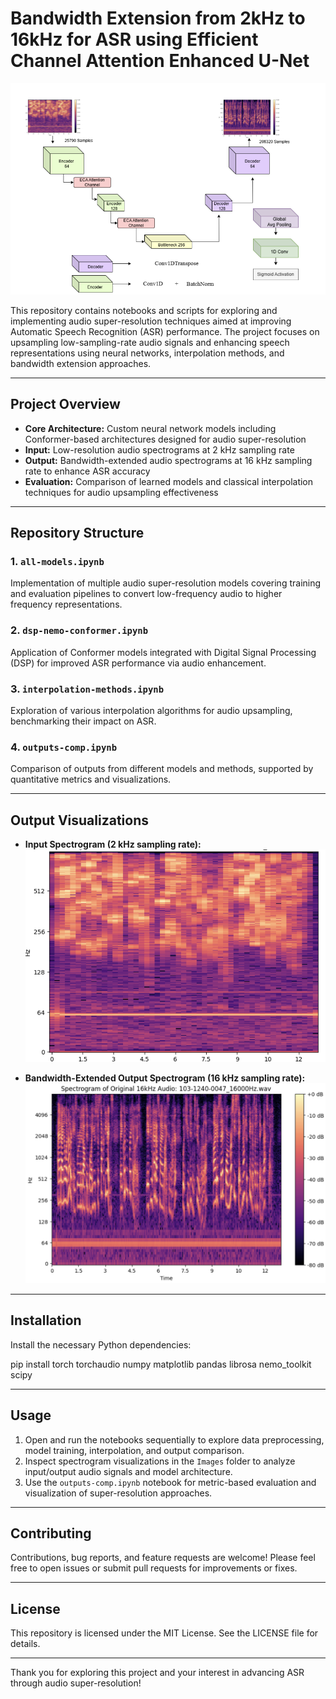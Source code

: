 # Bandwidth Extension from 2kHz to 16kHz for ASR using Efficient Channel Attention Enhanced U-Net

![Model Architecture](Images/Model%20Arch.png)

This repository contains notebooks and scripts for exploring and implementing audio super-resolution techniques aimed at improving Automatic Speech Recognition (ASR) performance. The project focuses on upsampling low-sampling-rate audio signals and enhancing speech representations using neural networks, interpolation methods, and bandwidth extension approaches.

---

## Project Overview

- **Core Architecture:** Custom neural network models including Conformer-based architectures designed for audio super-resolution  
- **Input:** Low-resolution audio spectrograms at 2 kHz sampling rate  
- **Output:** Bandwidth-extended audio spectrograms at 16 kHz sampling rate to enhance ASR accuracy  
- **Evaluation:** Comparison of learned models and classical interpolation techniques for audio upsampling effectiveness  

---

## Repository Structure

### 1. `all-models.ipynb`  
Implementation of multiple audio super-resolution models covering training and evaluation pipelines to convert low-frequency audio to higher frequency representations.

### 2. `dsp-nemo-conformer.ipynb`  
Application of Conformer models integrated with Digital Signal Processing (DSP) for improved ASR performance via audio enhancement.

### 3. `interpolation-methods.ipynb`  
Exploration of various interpolation algorithms for audio upsampling, benchmarking their impact on ASR.

### 4. `outputs-comp.ipynb`  
Comparison of outputs from different models and methods, supported by quantitative metrics and visualizations.

---

## Output Visualizations

- **Input Spectrogram (2 kHz sampling rate):**  
  ![Input Spectrogram](Images/2k%20Input%20spectrogram.png)  

- **Bandwidth-Extended Output Spectrogram (16 kHz sampling rate):**  
  ![16K Upsampled Spectrogram](Images/16K%20upsampled%20spectrogram.png)  

---

## Installation

Install the necessary Python dependencies:

pip install torch torchaudio numpy matplotlib pandas librosa nemo_toolkit scipy


---

## Usage

1. Open and run the notebooks sequentially to explore data preprocessing, model training, interpolation, and output comparison.  
2. Inspect spectrogram visualizations in the `Images` folder to analyze input/output audio signals and model architecture.  
3. Use the `outputs-comp.ipynb` notebook for metric-based evaluation and visualization of super-resolution approaches.

---

## Contributing

Contributions, bug reports, and feature requests are welcome! Please feel free to open issues or submit pull requests for improvements or fixes.

---

## License

This repository is licensed under the MIT License. See the LICENSE file for details.

---

Thank you for exploring this project and your interest in advancing ASR through audio super-resolution!
